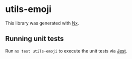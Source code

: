 # utils-emoji

This library was generated with [Nx](https://nx.dev).

## Running unit tests

Run `nx test utils-emoji` to execute the unit tests via [Jest](https://jestjs.io).
